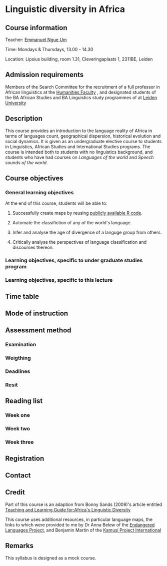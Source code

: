 # Linguistic diversity in Africa

## Course information
Teacher: [Emmanuel Ngue Um](www.linkedin.com/in/emmanuel-ngue-um-a8a055155)

Time: Mondays & Thursdays, 13.00 - 14.30

Location: Lipsius building, room 1.31, Cleveringaplaats 1, 2311BE, Leiden

## Admission requirements

Members of the Search Committee for the recruitment of a full professor in African linguistics at the [Humanities Faculty](https://www.universiteitleiden.nl/en/humanities) , and designated students of the BA African Studies and BA Linguistics study programmes of at [Leiden University](https://www.universiteitleiden.nl/en) 

## Description

This course provides an introduction to the language reality of Africa in terms of languages count, geographical dispersion, historical evolution and social dynamics. It is given as an undergraduate elective course to students in Linguistics, African Studies and International Studies programs. The course is intended both to students with no linguistics background, and students who have had courses on *Languages of the world* and *Speech sounds of the world*.

## Course objectives

### General learning objectives
At the end of this course, students will be able to:

1. Successfully create maps by reusing [publicly available R code](https://github.com/digitalkoine/PizzaMap-learn-to-code-maps-in-R-).

2. Automate the classifiction of any of the world's language.

3. Infer and analyse the age of divergence of a languge group from others.

4. Critically analyse the perspectives of language classification and discourses thereon.


### Learning objectives, specific to under graduate studies program

### Learning objectives, specific to this lecture

## Time table

## Mode of instruction

## Assessment method

### Examination

### Weigthing

### Deadlines

### Resit

## Reading list

### Week one

### Week two

### Week three

## Registration

## Contact

## Credit
Part of this course is an adaption from Bonny Sands (2009)'s article entitled [Teaching and Learning Guide for:Africa's Linguistic Diversity](https://compass.onlinelibrary.wiley.com/doi/epdf/10.1111/j.1749-818X.2009.00161.x)

This course uses additional resources, in particular language maps, the links to which were provided to me by Dr Anna Belew  of the [Endangered Languages Project](https://www.endangeredlanguages.com/), and Benjamin Martin of the [Kamusi Project International](https://kamusi.org/)

## Remarks
This syllabus is designed as a mock course. 